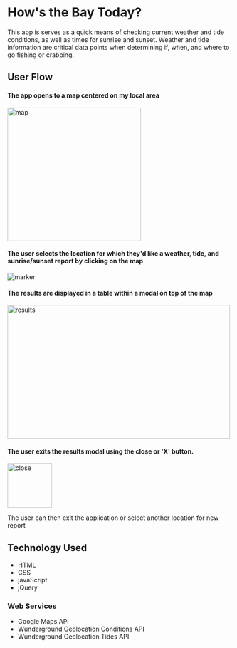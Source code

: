 # How's the Bay Today?

This app is serves as a quick means of checking current weather and tide conditions, as well as times for sunrise and sunset.
Weather and tide information are critical data points when determining if, when, and where to go fishing or crabbing.  


## User Flow

#### The app opens to a map centered on my local area<br>
<img src="https://github.com/mwilliams62/hows-the-bay-today/blob/master/images/main-page.png" alt="map" height="300" width="300">

#### The user selects the location  for which they'd like a weather, tide, and sunrise/sunset report by clicking on the map
<img src="https://github.com/mwilliams62/hows-the-bay-today/blob/master/images/marker.png" alt="marker">  

#### The results are displayed in a table within a modal on top of the map
<img src="https://github.com/mwilliams62/hows-the-bay-today/blob/master/images/results.png" alt="results" height="300" width="500">

#### The user exits the results modal using the close or 'X' button. 
<img scr="https://github.com/mwilliams62/hows-the-bay-today/blob/master/images/close-modal.png" alt="close" height="100" width="100">

The user can then exit the application or select another location for new report

## Technology Used
<ul>
  <li>HTML</li>
  <li>CSS</li>
  <li>javaScript</li>
  <li>jQuery</li>
</ul>

### Web Services
<ul>
  <li>Google Maps API</li>
  <li>Wunderground Geolocation Conditions API</li>
  <li>Wunderground Geolocation Tides API</li>
</ul>


